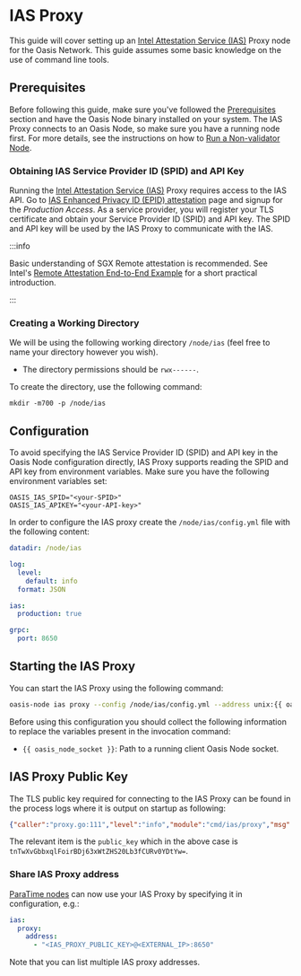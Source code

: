 # IAS Proxy

This guide will cover setting up an [Intel Attestation Service (IAS)](https://software.intel.com/content/www/us/en/develop/download/intel-sgx-intel-epid-provisioning-and-attestation-services.html)
Proxy node for the Oasis Network. This guide assumes some basic knowledge on the
use of command line tools.

## Prerequisites

Before following this guide, make sure you've followed the
[Prerequisites](prerequisites) section and have the Oasis Node binary installed
on your system. The IAS Proxy connects to an Oasis Node, so make sure you have a
running node first. For more details, see the instructions on how to
[Run a Non-validator Node](non-validator-node.md#configuration).

### Obtaining IAS Service Provider ID (SPID) and API Key

Running the [Intel Attestation Service (IAS)](https://software.intel.com/content/www/us/en/develop/download/intel-sgx-intel-epid-provisioning-and-attestation-services.html)
Proxy requires access to the IAS API. Go to [IAS Enhanced Privacy ID (EPID) attestation](https://api.portal.trustedservices.intel.com/EPID-attestation)
page and signup for the _Production Access_. As a service provider, you will
register your TLS certificate and obtain your Service Provider ID (SPID) and API
key. The SPID and API key will be used by the IAS Proxy to communicate with the
IAS.

:::info

Basic understanding of SGX Remote attestation is recommended. See Intel's
[Remote Attestation End-to-End Example](https://software.intel.com/content/www/us/en/develop/articles/code-sample-intel-software-guard-extensions-remote-attestation-end-to-end-example.html)
for a short practical introduction.

:::

### Creating a Working Directory

We will be using the following working directory `/node/ias` (feel free to name
your directory however you wish).

* The directory permissions should be `rwx------`.

To create the directory, use the following command:

```text
mkdir -m700 -p /node/ias
```

## Configuration

To avoid specifying the IAS Service Provider ID (SPID) and API key in the Oasis
Node configuration directly, IAS Proxy supports reading the SPID and API key
from environment variables. Make sure you have the following environment
variables set:

```text
OASIS_IAS_SPID="<your-SPID>"
OASIS_IAS_APIKEY="<your-API-key>"
```

In order to configure the IAS proxy create the `/node/ias/config.yml` file with
the following content:

```yaml
datadir: /node/ias

log:
  level:
    default: info
  format: JSON

ias:
  production: true

grpc:
  port: 8650
```

## Starting the IAS Proxy

You can start the IAS Proxy using the following command:

```bash
oasis-node ias proxy --config /node/ias/config.yml --address unix:{{ oasis_node_socket }}
```

Before using this configuration you should collect the following information to
replace the  variables present in the invocation command:

* `{{ oasis_node_socket }}`: Path to a running client Oasis Node socket.

## IAS Proxy Public Key

The TLS public key required for connecting to the IAS Proxy can be found in the
process logs where it is output on startup as following:

```json
{"caller":"proxy.go:111","level":"info","module":"cmd/ias/proxy","msg":"loaded/generated IAS TLS certificate","public_key":"tnTwXvGbbxqlFoirBDj63xWtZHS20Lb3fCURv0YDtYw=","ts":"2023-06-20T09:43:39.592787275Z"}
```

The relevant item is the `public_key` which in the above case is
`tnTwXvGbbxqlFoirBDj63xWtZHS20Lb3fCURv0YDtYw=`.

### Share IAS Proxy address <a id="share-seed-node-address"></a>

[ParaTime nodes](paratime-node.mdx) can now use your IAS Proxy by specifying it
in configuration, e.g.:

```yaml
ias:
  proxy:
    address:
      - "<IAS_PROXY_PUBLIC_KEY>@<EXTERNAL_IP>:8650"
```

Note that you can list multiple IAS proxy addresses.
